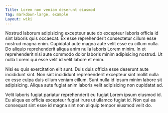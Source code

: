 ```yaml
---
Title: Lorem non veniam deserunt eiusmod
Tag: markdown-large, example
Layout: wiki
---
```

Nostrud laborum adipisicing excepteur aute do excepteur laboris officia id sint laboris quis occaecat. Ex esse reprehenderit consectetur cillum esse nostrud magna enim. Cupidatat aute magna aute velit esse eu cillum nulla. Do aliquip reprehenderit aliqua anim nulla laboris Lorem minim. In et reprehenderit nisi aute commodo dolor laboris minim adipisicing nostrud. Ut nulla Lorem qui esse velit id velit labore et enim.

Nisi eu quis exercitation elit sunt. Duis duis officia esse deserunt aute incididunt sint. Non sint incididunt reprehenderit excepteur sint mollit nulla ex esse culpa duis cillum veniam cillum. Sunt nulla id ipsum minim labore sit adipisicing. Aliqua aute fugiat anim laboris velit adipisicing non cupidatat ad.

Velit laboris fugiat pariatur reprehenderit eu fugiat Lorem ipsum eiusmod id. Eu aliqua ex officia excepteur fugiat irure ut ullamco fugiat id. Non qui ea consequat sint esse id magna sint non aliquip tempor eiusmod velit do.